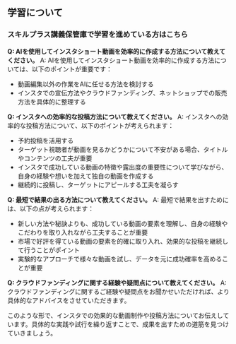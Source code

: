 ## 学習について
### スキルプラス講義保管庫で学習を進めている方はこちら

**Q: AIを使用してインスタショート動画を効率的に作成する方法について教えてください。**
A: AIを使用してインスタショート動画を効率的に作成する方法については、以下のポイントが重要です：
- 動画編集以外の作業をAIに任せる方法を検討する
- インスタでの宣伝方法やクラウドファンディング、ネットショップでの販売方法を具体的に整理する

**Q: インスタへの効率的な投稿方法について教えてください。**
A: インスタへの効率的な投稿方法について、以下のポイントが考えられます：
- 予約投稿を活用する
- ターゲット視聴者が動画を見るかどうかについて不安がある場合、タイトルやコンテンツの工夫が重要
- インスタで成功している動画の特徴や露出度の重要性について学びながら、自身の経験や想いを加えて独自の動画を作成する
- 継続的に投稿し、ターゲットにアピールする工夫を凝らす

**Q: 最短で結果の出る方法について教えてください。**
A: 最短で結果を出すためには、以下の点が考えられます：
- 新しい方法や秘訣よりも、成功している動画の要素を理解し、自身の経験やこだわりを取り入れながら工夫することが重要
- 市場で好評を得ている動画の要素を的確に取り入れ、効果的な投稿を継続して行うことがポイント
- 実験的なアプローチで様々な動画を試し、データを元に成功確率を高めることが重要

**Q: クラウドファンディングに関する経験や疑問点について教えてください。**
A: クラウドファンディングに関するご経験や疑問点をお聞かせいただければ、より具体的なアドバイスをさせていただきます。

このような形で、インスタでの効果的な動画制作や投稿方法についてお伝えしています。具体的な実践や試行を繰り返すことで、成果を出すための道筋を見つけていきましょう。
